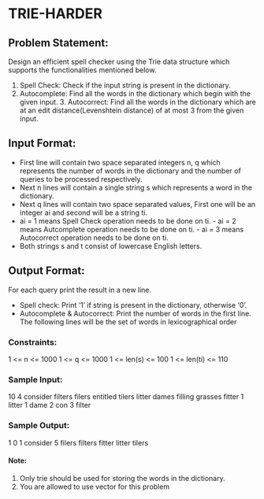 # TRIE-HARDER

## Problem Statement:
Design an efficient spell checker using the Trie data structure which supports the functionalities mentioned below.
1. Spell Check: Check if the input string is present in the dictionary.
2. Autocomplete: Find all the words in the dictionary which begin with the given input. 3. Autocorrect: Find all the words in the dictionary which are at an edit distance(Levenshtein distance) of at most 3 from the given input.

## Input Format:
- First line will contain two space separated integers n, q which represents the number of words in the dictionary and the number of queries to be processed respectively.
- Next n lines will contain a single string s which represents a word in the dictionary.
- Next q lines will contain two space separated values, First one will be an integer ai and second will be a string ti.
- ai = 1 means Spell Check operation needs to be done on ti. - ai = 2 means Autcomplete operation needs to be done on ti. - ai = 3 means Autocorrect operation needs to be done on ti.
- Both strings s and t consist of lowercase English letters.

## Output Format:
For each query print the result in a new line.
- Spell check: Print ‘1’ if string is present in the dictionary, otherwise ‘0’.
- Autocomplete & Autocorrect: Print the number of words in the first line. The following lines will be the set of words in lexicographical order

### Constraints:
1 <= n <= 1000
1 <= q <= 1000
1 <= len(s) <= 100 1 <= len(ti) <= 110

### Sample Input:
10 4 
consider filters filers entitled tilers litter dames filling grasses fitter
1 litter 
1 dame 
2 con 
3 filter

### Sample Output:
1 
0 
1 consider 
5 filers filters fitter litter tilers

#### Note:
1. Only trie should be used for storing the words in the dictionary.
2. You are allowed to use vector for this problem
